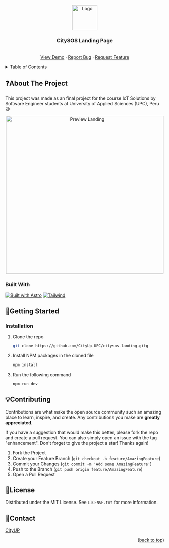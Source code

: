 <!-- PROJECT LOGO -->
<br />
<div align="center">
  <a href="https://citysos.netlify.app/" target="_blank">
    <img src="https://i.imgur.com/Kha1nxC.png" alt="Logo" width="auto" height="80">
  </a>

  <h3 align="center">CitySOS Landing Page</h3>

  <p align="center">
    <br />
    <a href="https://citysos.netlify.app/" target="_blank">View Demo</a>
    ·
    <a href="https://github.com/CityUp-UPC/citysos-landing/issues" target="_blank">Report Bug</a>
    ·
    <a href="https://github.com/CityUp-UPC/citysos-landing/issues" target="_blank">Request Feature</a>
  </p>
</div>



<!-- TABLE OF CONTENTS -->
<details>
  <summary>Table of Contents</summary>
  <ol>
    <li>
      <a href="#about-the-project">About The Project</a>
      <ul>
        <li><a href="#built-with">Built With</a></li>
      </ul>
    </li>
    <li>
      <a href="#getting-started">Getting Started</a>
      <ul>
        <li><a href="#installation">Installation</a></li>
      </ul>
    </li>
    <li><a href="#contributing">Contributing</a></li>
    <li><a href="#license">License</a></li>
    <li><a href="#contact">Contact</a></li>
  </ol>
</details>



<!-- ABOUT THE PROJECT -->
## :question:About The Project
This project was made as an final project for the course IoT Solutions by Software Engineer students at University of Applied Sciences (UPC), Peru 😃

<div align="center">
  <a href="https://github.com/Medtech-Innovations/medmeet-landing" target="_blank">
    <img src="https://i.imgur.com/yqywClK.png" alt="Preview Landing" height="500">
  </a>
</div>

### Built With
[![Built with Astro](https://astro.badg.es/v2/built-with-astro/small.svg)](https://astro.build)
[![Tailwind][tailwind-shield]][tailwind-url]


<!-- GETTING STARTED -->
## :wrench:Getting Started

### Installation

1. Clone the repo
   ```sh
   git clone https://github.com/CityUp-UPC/citysos-landing.gitg
   ```
2. Install NPM packages in the cloned file
   ```sh
   npm install
   ```
3. Run the following command
   ```sh
   npm run dev
   ```



<!-- CONTRIBUTING -->
## :bulb:Contributing

Contributions are what make the open source community such an amazing place to learn, inspire, and create. Any contributions you make are **greatly appreciated**.

If you have a suggestion that would make this better, please fork the repo and create a pull request. You can also simply open an issue with the tag "enhancement".
Don't forget to give the project a star! Thanks again!

1. Fork the Project
2. Create your Feature Branch (`git checkout -b feature/AmazingFeature`)
3. Commit your Changes (`git commit -m 'Add some AmazingFeature'`)
4. Push to the Branch (`git push origin feature/AmazingFeature`)
5. Open a Pull Request



<!-- LICENSE -->
## :scroll:License

Distributed under the MIT License. See `LICENSE.txt` for more information.



<!-- CONTACT -->
## :email:Contact

[CityUP](https://github.com/CityUp-UPC)

<p align="right">(<a href="#readme-top">back to top</a>)</p>



<!-- MARKDOWN LINKS & IMAGES -->
[tailwind-url]: https://tailwindcss.com/
[tailwind-shield]: https://img.shields.io/badge/Tailwind_CSS-38B2AC?style=for-the-badge&logo=tailwind-css&logoColor=white
